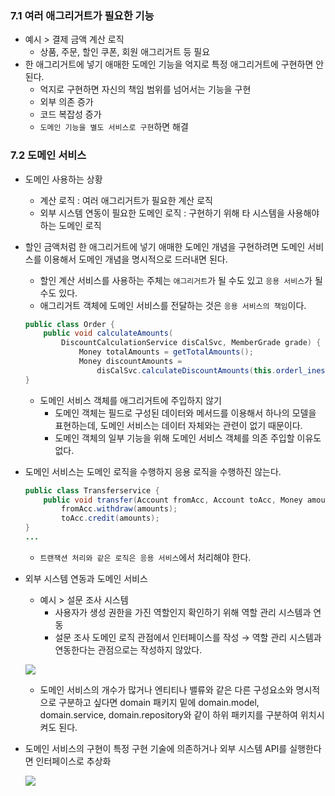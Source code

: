 ### 7.1 여러 애그리거트가 필요한 기능

- 예시 > 결제 금액 계산 로직
    - 상품, 주문, 할인 쿠폰, 회원 애그리거트 등 필요
- 한 애그리거트에 넣기 애매한 도메인 기능을 억지로 특정 애그리거트에 구현하면 안 된다.
    - 억지로 구현하면 자신의 책임 범위를 넘어서는 기능을 구현
    - 외부 의존 증가
    - 코드 복잡성 증가
    - `도메인 기능을 별도 서비스로 구현`하면 해결

### 7.2 도메인 서비스

- 도메인 사용하는 상황
    - 계산 로직 : 여러 애그리거트가 필요한 계산 로직
    - 외부 시스템 연동이 필요한 도메인 로직 : 구현하기 위해 타 시스템을 사용해야하는 도메인 로직
- 할인 금액처럼 한 애그리거트에 넣기 애매한 도메인 개념을 구현하려면 도메인 서비스를 이용해서 도메인 개념을 명시적으로 드러내면 된다.
    - 할인 계산 서비스를 사용하는 주체는 `애그리거트`가 될 수도 있고 `응용 서비스`가 될 수도 있다.
    - 애그리거트 객체에 도메인 서비스를 전달하는 것은 `응용 서비스의 책임`이다.
    ```java
    public class Order {
        public void calculateAmounts(
            DiscountCalculationService disCalSvc, MemberGrade grade) {
                Money totalAmounts = getTotalAmounts();
                Money discountAmounts =
                    disCalSvc.calculateDiscountAmounts(this.orderl_ines, this.coupons, grade);
    }
    ```
	
    - 도메인 서비스 객체를 애그리거트에 주입하지 않기
        - 도메인 객체는 필드로 구성된 데이터와 메서드를 이용해서 하나의 모델을 표현하는데, 도메인 서비스는 데이터 자체와는 관련이 없기 때문이다.
        - 도메인 객체의 일부 기능을 위해 도메인 서비스 객체를 의존 주입할 이유도 없다.
- 도메인 서비스는 도메인 로직을 수행하지 응용 로직을 수행하진 않는다.
    
    ```java
    public class Transferservice {
    	public void transfer(Account fromAcc, Account toAcc, Money amounts) {
    		fromAcc.withdraw(amounts);
    		toAcc.credit(amounts);
    }
    ...
    ```
    
    - `트랜잭션 처리와 같은 로직은 응용 서비스`에서 처리해야 한다.
- 외부 시스템 연동과 도메인 서비스
    - 예시 > 설문 조사 시스템
        - 사용자가 생성 권한을 가진 역할인지 확인하기 위해 역할 관리 시스템과 연동
        - 설문 조사 도메인 로직 관점에서 인터페이스를 작성 → 역할 관리 시스템과 연동한다는 관점으로는 작성하지 않았다.
    
    ![](https://velog.velcdn.com/images/bjo6300/post/9bf494a7-58fc-4668-823a-602089d684f8/image.png)

    
    - 도메인 서비스의 개수가 많거나 엔티티나 밸류와 같은 다른 구성요소와 명시적으로 구분하고 싶다면 domain 패키지 밑에 domain.model, domain.service, domain.repository와 같이 하위 패키지를 구분하여 위치시켜도 된다.
- 도메인 서비스의 구현이 특정 구현 기술에 의존하거나 외부 시스템 API를 실행한다면 인터페이스로 추상화
    
    ![](https://velog.velcdn.com/images/bjo6300/post/2e210e37-e796-404d-b32f-a46761f75f1e/image.png)
